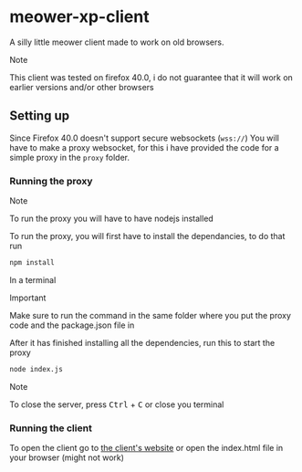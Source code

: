 # meower-xp-client

A silly little meower client made to work on old browsers.

> [!NOTE]
> This client was tested on firefox 40.0, i do not guarantee that it will work on earlier versions and/or other browsers

## Setting up

Since Firefox 40.0 doesn't support secure websockets (``wss://``)
You will have to make a proxy websocket, for this i have provided the code for a simple proxy in the `proxy` folder.

### Running the proxy

> [!NOTE]
> To run the proxy you will have to have nodejs installed

To run the proxy, you will first have to install the dependancies, to do that run
```bash
npm install
```
In a terminal
> [!IMPORTANT]
> Make sure to run the command in the same folder where you put the proxy code and the package.json file in

After it has finished installing all the dependencies, run this to start the proxy
```bash
node index.js
```
> [!NoTe]
> To close the server, press <kbd>Ctrl</kbd> + <kbd>C</kbd> or close you terminal

### Running the client

To open the client go to [the client's website](https://wlodekm.github.io/meower-xp-client/) or open the index.html file in your browser (might not work)

